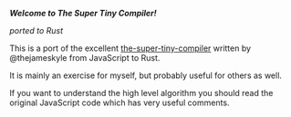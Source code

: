 ***Welcome to The Super Tiny Compiler!***

_ported to Rust_

This is a port of the excellent [the-super-tiny-compiler](https://github.com/thejameskyle/the-super-tiny-compiler) written by @thejameskyle from JavaScript to Rust.

It is mainly an exercise for myself, but probably useful for others as well.

If you want to understand the high level algorithm you should read the original JavaScript code which has very useful comments.
